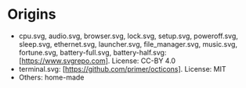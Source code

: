 # Origins

 - cpu.svg, audio.svg, browser.svg, lock.svg, setup.svg, poweroff.svg, sleep.svg, ethernet.svg, launcher.svg, file_manager.svg, music.svg, fortune.svg, battery-full.svg, battery-half.svg: [https://www.svgrepo.com]. License: CC-BY 4.0
 - terminal.svg: [https://github.com/primer/octicons]. License: MIT
 - Others: home-made
